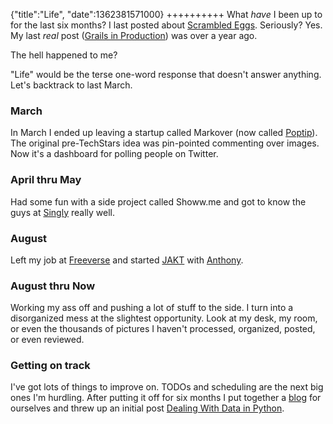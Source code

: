 {"title":"Life", "date":1362381571000}
++++++++++
What *have* I been up to for the last six months? I last posted about [Scrambled Eggs](http://joshuakehn.com/2012/9/2/Scrambled-Eggs.html). Seriously? Yes. My last *real* post ([Grails in Production](http://joshuakehn.com/2012/2/9/Grails-in-Production.html)) was over a year ago.

The hell happened to me?

"Life" would be the terse one-word response that doesn't answer anything. Let's backtrack to last March.

### March

In March I ended up leaving a startup called Markover (now called [Poptip](http://poptip.com)). The original pre-TechStars idea was pin-pointed commenting over images. Now it's a dashboard for polling people on Twitter.

### April thru May

Had some fun with a side project called Showw.me and got to know the guys at [Singly](https://singly.com) really well.

### August

Left my job at [Freeverse](http://freeverse.com) and started [JAKT](http://www.byjakt.com) with [Anthony](http://www.byjakt.com/#about).

### August thru Now

Working my ass off and pushing a lot of stuff to the side. I turn into a disorganized mess at the slightest opportunity. Look at my desk, my room, or even the thousands of pictures I haven't processed, organized, posted, or even reviewed.

### Getting on track

I've got lots of things to improve on. TODOs and scheduling are the next big ones I'm hurdling. After putting it off for six months I put together a [blog](http://blog.byjakt.com) for ourselves and threw up an initial post [Dealing With Data in Python](http://blog.byjakt.com/tree-get.html).
